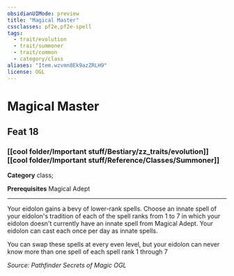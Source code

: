 ```yaml
---
obsidianUIMode: preview
title: "Magical Master"
cssclasses: pf2e,pf2e-spell
tags:
  - trait/evolution
  - trait/summoner
  - trait/common
  - category/class
aliases: "Item.wzvmn8Ek9azZRLH9"
license: OGL
---
```

# Magical Master
## Feat 18
### [[cool folder/Important stuff/Bestiary/zz_traits/evolution]][[cool folder/Important stuff/Reference/Classes/Summoner]]

**Category** class; 



**Prerequisites** Magical Adept
* * *
Your eidolon gains a bevy of lower-rank spells. Choose an innate spell of your eidolon's tradition of each of the spell ranks from 1 to 7 in which your eidolon doesn't currently have an innate spell from Magical Adept. Your eidolon can cast each once per day as innate spells.

You can swap these spells at every even level, but your eidolon can never know more than one spell of each spell rank 1 through 7

*Source: Pathfinder Secrets of Magic*
*OGL*